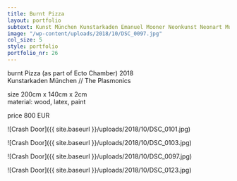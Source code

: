 ```yaml
---
title: Burnt Pizza
layout: portfolio
subtext: Kunst München Kunstarkaden Emanuel Mooner Neonkunst Neonart Munich Pizza
image: "/wp-content/uploads/2018/10/DSC_0097.jpg"
col_size: 5
style: portfolio
portfolio_nr: 26
---
```


burnt Pizza (as part of Ecto Chamber)
2018  
Kunstarkaden München // The Plasmonics

size 200cm x 140cm x 2cm  
material: wood, latex, paint

price 800 EUR

![Crash Door]({{ site.baseurl }}/uploads/2018/10/DSC_0101.jpg)

![Crash Door]({{ site.baseurl }}/uploads/2018/10/DSC_0103.jpg)

![Crash Door]({{ site.baseurl }}/uploads/2018/10/DSC_0097.jpg)

![Crash Door]({{ site.baseurl }}/uploads/2018/10/DSC_0123.jpg)